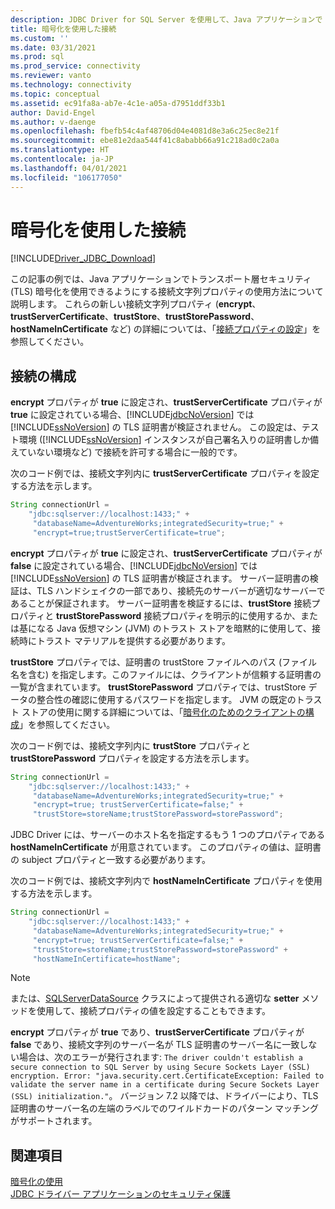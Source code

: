 ```yaml
---
description: JDBC Driver for SQL Server を使用して、Java アプリケーションで TLS 暗号化を使用して接続する方法の例を紹介します。
title: 暗号化を使用した接続
ms.custom: ''
ms.date: 03/31/2021
ms.prod: sql
ms.prod_service: connectivity
ms.reviewer: vanto
ms.technology: connectivity
ms.topic: conceptual
ms.assetid: ec91fa8a-ab7e-4c1e-a05a-d7951ddf33b1
author: David-Engel
ms.author: v-daenge
ms.openlocfilehash: fbefb54c4af48706d04e4081d8e3a6c25ec8e21f
ms.sourcegitcommit: ebe81e2daa544f41c8ababb66a91c218ad0c2a0a
ms.translationtype: HT
ms.contentlocale: ja-JP
ms.lasthandoff: 04/01/2021
ms.locfileid: "106177050"
---
```

# <a name="connecting-with-encryption"></a>暗号化を使用した接続

[!INCLUDE[Driver_JDBC_Download](../../includes/driver_jdbc_download.md)]

この記事の例では、Java アプリケーションでトランスポート層セキュリティ (TLS) 暗号化を使用できるようにする接続文字列プロパティの使用方法について説明します。 これらの新しい接続文字列プロパティ (**encrypt**、**trustServerCertificate**、**trustStore**、**trustStorePassword**、**hostNameInCertificate** など) の詳細については、「[接続プロパティの設定](setting-the-connection-properties.md)」を参照してください。

## <a name="configuring-the-connection"></a>接続の構成

**encrypt** プロパティが **true** に設定され、**trustServerCertificate** プロパティが **true** に設定されている場合、[!INCLUDE[jdbcNoVersion](../../includes/jdbcnoversion_md.md)] では [!INCLUDE[ssNoVersion](../../includes/ssnoversion-md.md)] の TLS 証明書が検証されません。 この設定は、テスト環境 ([!INCLUDE[ssNoVersion](../../includes/ssnoversion-md.md)] インスタンスが自己署名入りの証明書しか備えていない環境など) で接続を許可する場合に一般的です。

次のコード例では、接続文字列内に **trustServerCertificate** プロパティを設定する方法を示します。

```java
String connectionUrl =
    "jdbc:sqlserver://localhost:1433;" +
     "databaseName=AdventureWorks;integratedSecurity=true;" +
     "encrypt=true;trustServerCertificate=true";
```

**encrypt** プロパティが **true** に設定され、**trustServerCertificate** プロパティが **false** に設定されている場合、[!INCLUDE[jdbcNoVersion](../../includes/jdbcnoversion_md.md)] では [!INCLUDE[ssNoVersion](../../includes/ssnoversion-md.md)] の TLS 証明書が検証されます。 サーバー証明書の検証は、TLS ハンドシェイクの一部であり、接続先のサーバーが適切なサーバーであることが保証されます。 サーバー証明書を検証するには、**trustStore** 接続プロパティと **trustStorePassword** 接続プロパティを明示的に使用するか、または基になる Java 仮想マシン (JVM) のトラスト ストアを暗黙的に使用して、接続時にトラスト マテリアルを提供する必要があります。

**trustStore** プロパティでは、証明書の trustStore ファイルへのパス (ファイル名を含む) を指定します。このファイルには、クライアントが信頼する証明書の一覧が含まれています。 **trustStorePassword** プロパティでは、trustStore データの整合性の確認に使用するパスワードを指定します。 JVM の既定のトラスト ストアの使用に関する詳細については、「[暗号化のためのクライアントの構成](configuring-the-client-for-ssl-encryption.md)」を参照してください。

次のコード例では、接続文字列内に **trustStore** プロパティと **trustStorePassword** プロパティを設定する方法を示します。

```java
String connectionUrl =
    "jdbc:sqlserver://localhost:1433;" +
     "databaseName=AdventureWorks;integratedSecurity=true;" +
     "encrypt=true; trustServerCertificate=false;" +
     "trustStore=storeName;trustStorePassword=storePassword";
```

JDBC Driver には、サーバーのホスト名を指定するもう 1 つのプロパティである **hostNameInCertificate** が用意されています。 このプロパティの値は、証明書の subject プロパティと一致する必要があります。

次のコード例では、接続文字列内で **hostNameInCertificate** プロパティを使用する方法を示します。

```java
String connectionUrl =
    "jdbc:sqlserver://localhost:1433;" +
     "databaseName=AdventureWorks;integratedSecurity=true;" +
     "encrypt=true; trustServerCertificate=false;" +
     "trustStore=storeName;trustStorePassword=storePassword" +
     "hostNameInCertificate=hostName";
```

> [!NOTE]
> または、[SQLServerDataSource](reference/sqlserverdatasource-class.md) クラスによって提供される適切な **setter** メソッドを使用して、接続プロパティの値を設定することもできます。

**encrypt** プロパティが **true** であり、**trustServerCertificate** プロパティが **false** であり、接続文字列のサーバー名が TLS 証明書のサーバー名に一致しない場合は、次のエラーが発行されます: `The driver couldn't establish a secure connection to SQL Server by using Secure Sockets Layer (SSL) encryption. Error: "java.security.cert.CertificateException: Failed to validate the server name in a certificate during Secure Sockets Layer (SSL) initialization."`。 バージョン 7.2 以降では、ドライバーにより、TLS 証明書のサーバー名の左端のラベルでのワイルドカードのパターン マッチングがサポートされます。

## <a name="see-also"></a>関連項目

[暗号化の使用](using-ssl-encryption.md)  
[JDBC ドライバー アプリケーションのセキュリティ保護](securing-jdbc-driver-applications.md)  
